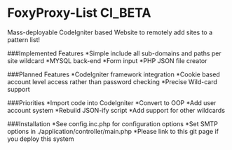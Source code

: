 FoxyProxy-List CI_BETA
==============

Mass-deployable CodeIgniter based Website to remotely add sites to a pattern list! 


###Implemented Features
*Simple include all sub-domains and paths per site wildcard
*MYSQL back-end
*Form input
*PHP JSON file creator

###Planned Features
*CodeIgniter framework integration
*Cookie based account level access rather than password checking
*Precise Wild-card support

###Priorities
*Import code into CodeIgniter
*Convert to OOP
*Add user account system
*Rebuild JSON-ify script
*Add support for other wildcards

###Installation
*See config.inc.php for configuration options
*Set SMTP options in ./application/controller/main.php
*Please link to this git page if you deploy this system

